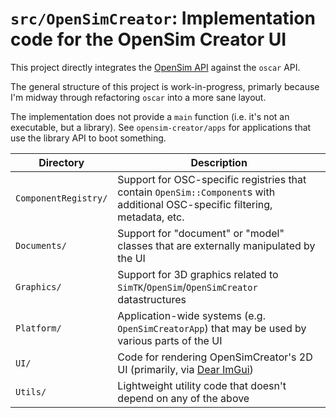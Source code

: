 # `src/OpenSimCreator`: Implementation code for the OpenSim Creator UI

This project directly integrates the [OpenSim API](https://github.com/opensim-org/opensim-core)
against the `oscar` API.

The general structure of this project is work-in-progress, primarly because
I'm midway through refactoring `oscar` into a more sane layout.

The implementation does not provide a `main` function (i.e. it's not an executable,
but a library). See `opensim-creator/apps` for applications that use the library API
to boot something.

| Directory | Description |
| - | - |
| `ComponentRegistry/` | Support for OSC-specific registries that contain `OpenSim::Component`s with additional OSC-specific filtering, metadata, etc. |
| `Documents/` | Support for "document" or "model" classes that are externally manipulated by the UI |
| `Graphics/` | Support for 3D graphics related to `SimTK`/`OpenSim`/`OpenSimCreator` datastructures |
| `Platform/` | Application-wide systems (e.g. `OpenSimCreatorApp`) that may be used by various parts of the UI |
| `UI/` | Code for rendering OpenSimCreator's 2D UI (primarily, via [Dear ImGui](https://github.com/ocornut/imgui)) |
| `Utils/` | Lightweight utility code that doesn't depend on any of the above |
